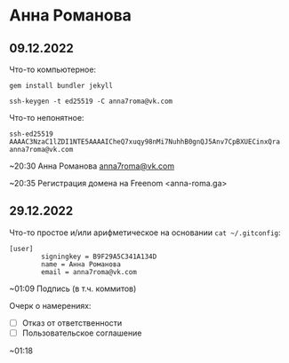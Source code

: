 Анна Романова
=============

09.12.2022
----------

Что-то компьютерное:

    gem install bundler jekyll

    ssh-keygen -t ed25519 -C anna7roma@vk.com

Что-то непонятное:

    ssh-ed25519 AAAAC3NzaC1lZDI1NTE5AAAAICheQ7xuqy98nMi7NuhhB0gnQJ5Anv7CpBXUECinxQra anna7roma@vk.com

~20:30 Анна Романова <anna7roma@vk.com>

~20:35 Регистрация домена на Freenom <anna-roma.ga>

29.12.2022
----------

Что-то простое и/или арифметическое на основании `cat ~/.gitconfig`:

```
[user]
        signingkey = B9F29A5C341A134D
        name = Анна Романова
        email = anna7roma@vk.com
```

~01:09 Подпись (в т.ч. коммитов)

Очерк о намерениях:

- [ ] Отказ от ответственности
- [ ] Пользовательское соглашение

~01:18
